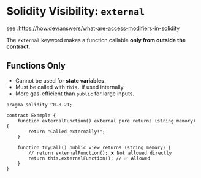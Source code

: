 

# Solidity Visibility: `external`

see :https://how.dev/answers/what-are-access-modifiers-in-solidity

The `external` keyword makes a function callable **only from outside the contract**.  


## Functions Only
- Cannot be used for **state variables**.  
- Must be called with `this.` if used internally.  
- More gas-efficient than `public` for large inputs.  

```solidity
pragma solidity ^0.8.21;

contract Example {
    function externalFunction() external pure returns (string memory) {
        return "Called externally!";
    }

    function tryCall() public view returns (string memory) {
        // return externalFunction(); ❌ Not allowed directly
        return this.externalFunction(); // ✅ Allowed
    }
}
